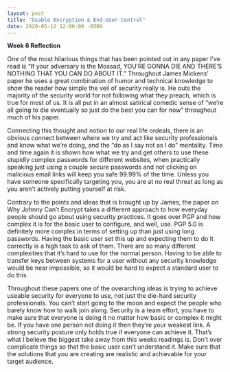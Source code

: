 ```yaml
---
layout: post
title: "Usable Encryption & End-User Control"
date: 2020-05-12 12:00:00 -0500
---
```

**Week 6 Reflection**

One of the most hilarious things that has been pointed out in any paper I’ve read is “If your adversary is the Mossad, YOU’RE
GONNA DIE AND THERE’S NOTHING THAT YOU CAN DO ABOUT IT.” Throughout James Mickens’ paper he uses a great combination of humor
and technical knowledge to show the reader how simple the veil of security really is. He outs the majority of the security 
world for not following what they preach, which is true for most of us. It is all put in an almost satirical comedic sense 
of “we’re all going to die eventually so just do the best you can for now” throughout much of his paper. 

Connecting this thought and notion to our real life ordeals, there is an obvious connect between where we try and act like 
security professionals and know what we’re doing, and the “do as I say not as I do” mentality. Time and time again it is 
shown how what we try and get others to use these stupidly complex passwords for different websites, when practically 
speaking just using a couple secure passwords and not clicking on malicious email links will keep you safe 99.99% of the time. 
Unless you have someone specifically targeting you, you are at no real threat as long as you aren’t actively putting yourself 
at risk. 

Contrary to the points and ideas that is brought up by James, the paper on Why Johnny Can’t Encrypt takes a different 
approach to how everyday people should go about using security practices. It goes over PGP and how complex it is for 
the basic user to configure, and well, use. PGP 5.0 is definitely more complex in terms of setting up than just using long 
passwords. Having the basic user set this up and expecting them to do it correctly is a high task to ask of them. There are 
so many different complexities that it’s hard to use for the normal person. Having to be able to transfer keys between 
systems for a user without any security knowledge would be near impossible, so it would be hard to expect a standard user to 
do this. 

Throughout these papers one of the overarching ideas is trying to achieve useable security for everyone to use, not just the 
die-hard security professionals. You can’t start going to the moon and expect the people who barely know how to walk join along.
Security is a team effort, you have to make sure that everyone is doing it no matter how basic or complex it might be. If you 
have one person not doing it then they’re your weakest link. A strong security posture only holds true if everyone can achieve 
it. That’s what I believe the biggest take away from this weeks readings is. Don’t over complicate things so that the basic 
user can’t understand it. Make sure that the solutions that you are creating are realistic and achievable for your target 
audience. 
